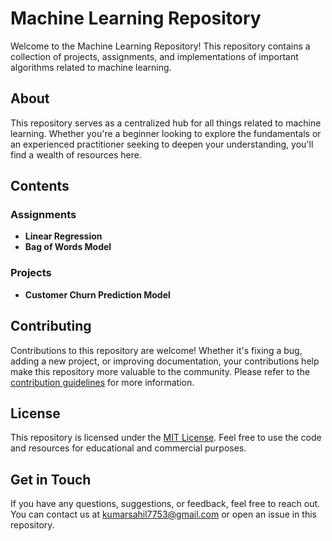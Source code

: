 # Machine Learning Repository

Welcome to the Machine Learning Repository! This repository contains a collection of projects, assignments, and implementations of important algorithms related to machine learning.

## About

This repository serves as a centralized hub for all things related to machine learning. Whether you're a beginner looking to explore the fundamentals or an experienced practitioner seeking to deepen your understanding, you'll find a wealth of resources here.

## Contents

### Assignments

- **Linear Regression**
- **Bag of Words Model**

### Projects
- **Customer Churn Prediction Model**

## Contributing

Contributions to this repository are welcome! Whether it's fixing a bug, adding a new project, or improving documentation, your contributions help make this repository more valuable to the community. Please refer to the [contribution guidelines](CONTRIBUTING.md) for more information.

## License

This repository is licensed under the [MIT License](LICENSE). Feel free to use the code and resources for educational and commercial purposes.

## Get in Touch

If you have any questions, suggestions, or feedback, feel free to reach out. You can contact us at [kumarsahil7753@gmail.com](mailto:kumarsahil7753@gmail.com) or open an issue in this repository.

